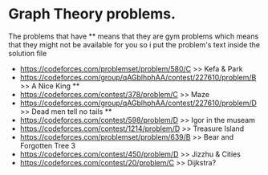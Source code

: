 # Graph Theory problems.
The problems that have ** means that they are gym problems which means that they might not be available for you
so i put the problem's text inside the solution file
- https://codeforces.com/problemset/problem/580/C >> Kefa & Park
- https://codeforces.com/group/qAGblhphAA/contest/227610/problem/B >> A Nice King **
- https://codeforces.com/contest/378/problem/C >> Maze
- https://codeforces.com/group/qAGblhphAA/contest/227610/problem/D >> Dead men tell no tails **
- https://codeforces.com/contest/598/problem/D >> Igor in the museam
- https://codeforces.com/contest/1214/problem/D >> Treasure Island
- https://codeforces.com/problemset/problem/639/B >> Bear and Forgotten Tree 3
- https://codeforces.com/contest/450/problem/D >> Jizzhu & Cities
- https://codeforces.com/contest/20/problem/C >> Dijkstra?
